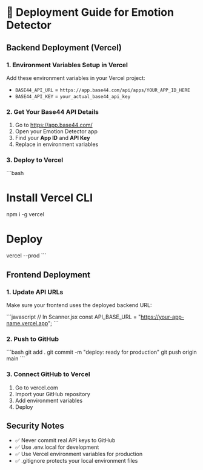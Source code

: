 ﻿# 🚀 Deployment Guide for Emotion Detector

## Backend Deployment (Vercel)

### 1. Environment Variables Setup in Vercel

Add these environment variables in your Vercel project:

- `BASE44_API_URL` = `https://app.base44.com/api/apps/YOUR_APP_ID_HERE`
- `BASE44_API_KEY` = `your_actual_base44_api_key`

### 2. Get Your Base44 API Details

1. Go to https://app.base44.com/
2. Open your Emotion Detector app
3. Find your **App ID** and **API Key**
4. Replace in environment variables

### 3. Deploy to Vercel

\`\`\`bash
# Install Vercel CLI
npm i -g vercel

# Deploy
vercel --prod
\`\`\`

## Frontend Deployment

### 1. Update API URLs

Make sure your frontend uses the deployed backend URL:

\`\`\`javascript
// In Scanner.jsx
const API_BASE_URL = "https://your-app-name.vercel.app";
\`\`\`

### 2. Push to GitHub

\`\`\`bash
git add .
git commit -m "deploy: ready for production"
git push origin main
\`\`\`

### 3. Connect GitHub to Vercel

1. Go to vercel.com
2. Import your GitHub repository
3. Add environment variables
4. Deploy

## Security Notes

- ✅ Never commit real API keys to GitHub
- ✅ Use .env.local for development
- ✅ Use Vercel environment variables for production
- ✅ .gitignore protects your local environment files
